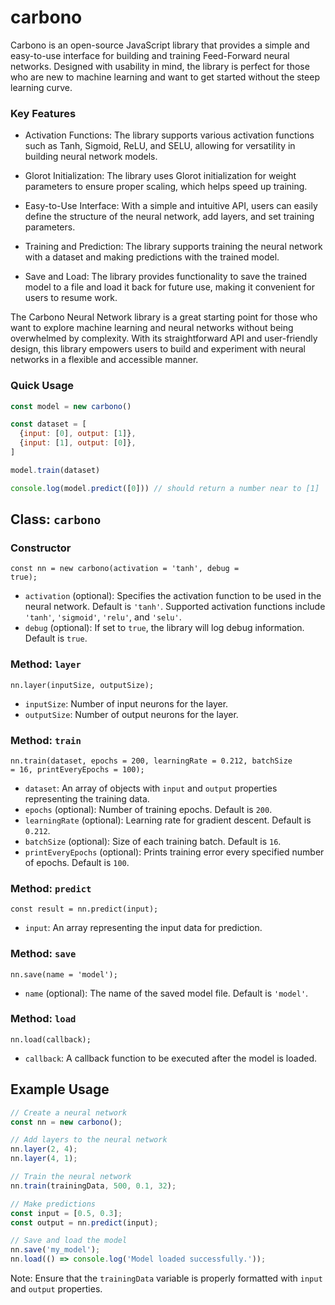 # carbono
Carbono is an open-source JavaScript library that provides a simple and easy-to-use interface for building and training Feed-Forward neural networks. Designed with usability in mind, the library is perfect for those who are new to machine learning and want to get started without the steep learning curve.

### Key Features

- Activation Functions: The library supports various activation functions such as Tanh, Sigmoid, ReLU, and SELU, allowing for versatility in building neural network models.

- Glorot Initialization: The library uses Glorot initialization for weight parameters to ensure proper scaling, which helps speed up training.

- Easy-to-Use Interface: With a simple and intuitive API, users can easily define the structure of the neural network, add layers, and set training parameters.

- Training and Prediction: The library supports training the neural network with a dataset and making predictions with the trained model.

- Save and Load: The library provides functionality to save the trained model to a file and load it back for future use, making it convenient for users to resume work.

The Carbono Neural Network library is a great starting point for those who want to explore machine learning and neural networks without being overwhelmed by complexity. With its straightforward API and user-friendly design, this library empowers users to build and experiment with neural networks in a flexible and accessible manner.

### Quick Usage
``` javascript
const model = new carbono()

const dataset = [
  {input: [0], output: [1]},
  {input: [1], output: [0]},
]

model.train(dataset)

console.log(model.predict([0])) // should return a number near to [1]

```

<h2>Class: <code>carbono</code></h2>

<h3>Constructor</h3>

<code>const nn = new carbono(activation = 'tanh', debug = true);</code>

  <ul>
    <li><code>activation</code> (optional): Specifies the activation function to be used in the neural network. Default is <code>'tanh'</code>. Supported activation functions include <code>'tanh'</code>, <code>'sigmoid'</code>, <code>'relu'</code>, and <code>'selu'</code>.</li>
    <li><code>debug</code> (optional): If set to <code>true</code>, the library will log debug information. Default is <code>true</code>.</li>
  </ul>

  <h3>Method: <code>layer</code></h3>

<code>nn.layer(inputSize, outputSize);</code>

  <ul>
    <li><code>inputSize</code>: Number of input neurons for the layer.</li>
    <li><code>outputSize</code>: Number of output neurons for the layer.</li>
  </ul>

  <h3>Method: <code>train</code></h3>

<code>nn.train(dataset, epochs = 200, learningRate = 0.212, batchSize = 16, printEveryEpochs = 100);</code>

  <ul>
    <li><code>dataset</code>: An array of objects with <code>input</code> and <code>output</code> properties representing the training data.</li>
    <li><code>epochs</code> (optional): Number of training epochs. Default is <code>200</code>.</li>
    <li><code>learningRate</code> (optional): Learning rate for gradient descent. Default is <code>0.212</code>.</li>
    <li><code>batchSize</code> (optional): Size of each training batch. Default is <code>16</code>.</li>
    <li><code>printEveryEpochs</code> (optional): Prints training error every specified number of epochs. Default is <code>100</code>.</li>
  </ul>

  <h3>Method: <code>predict</code></h3>

<code>const result = nn.predict(input);</code>

  <ul>
    <li><code>input</code>: An array representing the input data for prediction.</li>
  </ul>

  <h3>Method: <code>save</code></h3>

<code>nn.save(name = 'model');</code>

  <ul>
  <li><code>name</code> (optional): The name of the saved model file. Default is <code>'model'</code>.</li>
  </ul>

  <h3>Method: <code>load</code></h3>

<code>nn.load(callback);</code>

  <ul>
    <li><code>callback</code>: A callback function to be executed after the model is loaded.</li>
  </ul>

  <h2>Example Usage</h2>

``` javascript
// Create a neural network
const nn = new carbono();

// Add layers to the neural network
nn.layer(2, 4);
nn.layer(4, 1);

// Train the neural network
nn.train(trainingData, 500, 0.1, 32);

// Make predictions
const input = [0.5, 0.3];
const output = nn.predict(input);

// Save and load the model
nn.save('my_model');
nn.load(() => console.log('Model loaded successfully.'));
```

  <p>Note: Ensure that the <code>trainingData</code> variable is properly formatted with <code>input</code> and <code>output</code> properties.</p>

